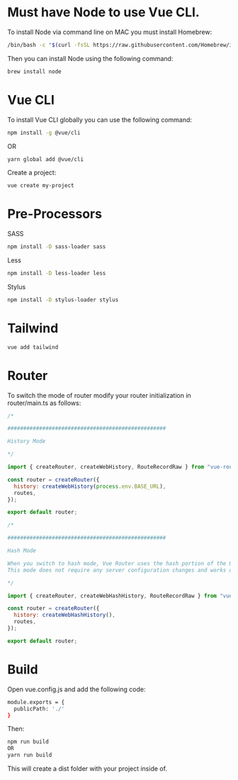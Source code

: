 # Must have Node to use Vue CLI.

To install Node via command line on MAC you must install Homebrew:
```bash
/bin/bash -c "$(curl -fsSL https://raw.githubusercontent.com/Homebrew/install/HEAD/install.sh)"
```

Then you can install Node using the following command:
```bash
brew install node
```

# Vue CLI

To install Vue CLI globally you can use the following command:
```bash
npm install -g @vue/cli
```
OR
```bash
yarn global add @vue/cli
```

Create a project:
```bash
vue create my-project
```

# Pre-Processors

SASS
```bash
npm install -D sass-loader sass
```

Less
```bash
npm install -D less-loader less
```

Stylus
```bash
npm install -D stylus-loader stylus
```


# Tailwind

```bash
vue add tailwind
```
    
# Router

To switch the mode of router modify your router initialization in router/main.ts as follows:
    
```JavaScript
/*

################################################## 

History Mode

*/

import { createRouter, createWebHistory, RouteRecordRaw } from "vue-router";

const router = createRouter({
  history: createWebHistory(process.env.BASE_URL),
  routes,
});

export default router;

/*

##################################################

Hash Mode

When you switch to hash mode, Vue Router uses the hash portion of the URL (example.com/#/about) to handle routing.
This mode does not require any server configuration changes and works out of the box on most shared hosting servers.

*/

import { createRouter, createWebHashHistory, RouteRecordRaw } from "vue-router";

const router = createRouter({
  history: createWebHashHistory(),
  routes,
});

export default router;

```
    
# Build

Open vue.config.js and add the following code:
```bash
module.exports = {
  publicPath: './'
}
```

Then:
```bash
npm run build
OR
yarn run build
```

This will create a dist folder with your project inside of.
